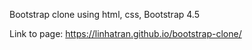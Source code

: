 Bootstrap clone using html, css, Bootstrap 4.5

Link to page: https://linhatran.github.io/bootstrap-clone/
